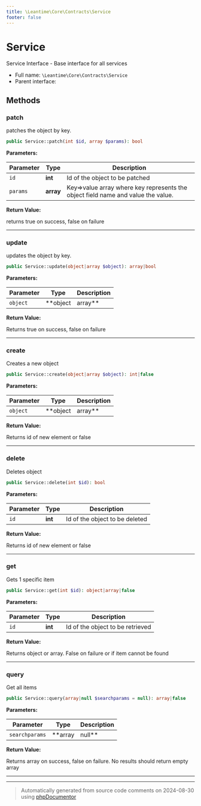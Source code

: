 ```yaml
---
title: \Leantime\Core\Contracts\Service
footer: false
---
```


# Service

Service Interface - Base interface for all services



* Full name: `\Leantime\Core\Contracts\Service`
* Parent interface: [](../../../../classes.md)



## Methods

### patch

patches the object by key.

```php
public Service::patch(int $id, array $params): bool
```








**Parameters:**

| Parameter | Type | Description |
|-----------|------|-------------|
| `id` | **int** | Id of the object to be patched |
| `params` | **array** | Key=&gt;value array where key represents the object field name and value the value. |


**Return Value:**

returns true on success, false on failure



---
### update

updates the object by key.

```php
public Service::update(object|array $object): array|bool
```








**Parameters:**

| Parameter | Type | Description |
|-----------|------|-------------|
| `object` | **object|array** | expects the entire object to be updated as object or array |


**Return Value:**

Returns true on success, false on failure



---
### create

Creates a new object

```php
public Service::create(object|array $object): int|false
```








**Parameters:**

| Parameter | Type | Description |
|-----------|------|-------------|
| `object` | **object|array** | Object or array to be created |


**Return Value:**

Returns id of new element or false



---
### delete

Deletes object

```php
public Service::delete(int $id): bool
```








**Parameters:**

| Parameter | Type | Description |
|-----------|------|-------------|
| `id` | **int** | Id of the object to be deleted |


**Return Value:**

Returns id of new element or false



---
### get

Gets 1 specific item

```php
public Service::get(int $id): object|array|false
```








**Parameters:**

| Parameter | Type | Description |
|-----------|------|-------------|
| `id` | **int** | Id of the object to be retrieved |


**Return Value:**

Returns object or array. False on failure or if item cannot be found



---
### query

Get all items

```php
public Service::query(array|null $searchparams = null): array|false
```








**Parameters:**

| Parameter | Type | Description |
|-----------|------|-------------|
| `searchparams` | **array|null** | Search parameters |


**Return Value:**

Returns array on success, false on failure. No results should return empty array



---


---
> Automatically generated from source code comments on 2024-08-30 using [phpDocumentor](http://www.phpdoc.org/)
